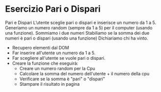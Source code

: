 # Esercizio Pari o Dispari

Pari e Dispari
L’utente sceglie pari o dispari e inserisce un numero da 1 a 5.
Generiamo un numero random (sempre da 1 a 5) per il computer (usando una funzione).
Sommiamo i due numeri
Stabiliamo se la somma dei due numeri è pari o dispari (usando una funzione)
Dichiariamo chi ha vinto.

- Recupero elementi dal DOM
- Far inserire all'utente un numero da 1 a 5.
- Far scegliere all'utente se vuole pari o dispari.
- Creare la funzione che eseguirà:
  - Creare un numero random per la Cpu
  - Calcolare la somma del numero dell'utente + il numero della cpu
  - Verificare se la somma è "pari" o "dispari"
  - Stampare il risultato in pagina
